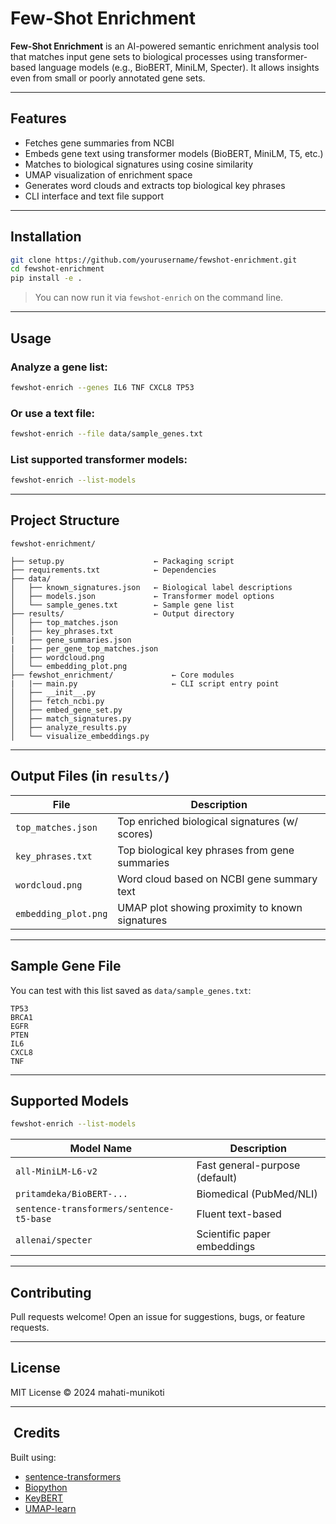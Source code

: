 # Few-Shot Enrichment

**Few-Shot Enrichment** is an AI-powered semantic enrichment analysis tool that matches input gene sets to biological processes using transformer-based language models (e.g., BioBERT, MiniLM, Specter). It allows insights even from small or poorly annotated gene sets.

---

## Features

* Fetches gene summaries from NCBI
* Embeds gene text using transformer models (BioBERT, MiniLM, T5, etc.)
* Matches to biological signatures using cosine similarity
* UMAP visualization of enrichment space
* Generates word clouds and extracts top biological key phrases
* CLI interface and text file support

---

## Installation

```bash
git clone https://github.com/yourusername/fewshot-enrichment.git
cd fewshot-enrichment
pip install -e .
```

> You can now run it via `fewshot-enrich` on the command line.

---

## Usage

### Analyze a gene list:

```bash
fewshot-enrich --genes IL6 TNF CXCL8 TP53
```

### Or use a text file:

```bash
fewshot-enrich --file data/sample_genes.txt
```

### List supported transformer models:

```bash
fewshot-enrich --list-models
```

---

## Project Structure

```
fewshot-enrichment/

├── setup.py                    ← Packaging script
├── requirements.txt            ← Dependencies
├── data/
│   ├── known_signatures.json   ← Biological label descriptions
│   ├── models.json             ← Transformer model options
│   └── sample_genes.txt        ← Sample gene list
├── results/                    ← Output directory
│   ├── top_matches.json
│   ├── key_phrases.txt
|   ├── gene_summaries.json
|   ├── per_gene_top_matches.json
│   ├── wordcloud.png
│   └── embedding_plot.png
├── fewshot_enrichment/             ← Core modules
|   |── main.py                     ← CLI script entry point                       
│   ├── __init__.py
│   ├── fetch_ncbi.py
│   ├── embed_gene_set.py
│   ├── match_signatures.py
│   ├── analyze_results.py
│   └── visualize_embeddings.py
```

---

## Output Files (in `results/`)

| File                 | Description                                     |
| -------------------- | ----------------------------------------------- |
| `top_matches.json`   | Top enriched biological signatures (w/ scores)  |
| `key_phrases.txt`    | Top biological key phrases from gene summaries  |
| `wordcloud.png`      | Word cloud based on NCBI gene summary text      |
| `embedding_plot.png` | UMAP plot showing proximity to known signatures |

---

## Sample Gene File

You can test with this list saved as `data/sample_genes.txt`:

```
TP53
BRCA1
EGFR
PTEN
IL6
CXCL8
TNF
```

---

## Supported Models

```bash
fewshot-enrich --list-models
```

| Model Name                               | Description                    |
| ---------------------------------------- | ------------------------------ |
| `all-MiniLM-L6-v2`                       | Fast general-purpose (default) |
| `pritamdeka/BioBERT-...`                 | Biomedical (PubMed/NLI)        |
| `sentence-transformers/sentence-t5-base` | Fluent text-based              |
| `allenai/specter`                        | Scientific paper embeddings    |

---

## Contributing

Pull requests welcome!
Open an issue for suggestions, bugs, or feature requests.

---

## License

MIT License © 2024 mahati-munikoti

---

##  Credits

Built using:

* [sentence-transformers](https://www.sbert.net/)
* [Biopython](https://biopython.org/)
* [KeyBERT](https://github.com/MaartenGr/KeyBERT)
* [UMAP-learn](https://github.com/lmcinnes/umap)
